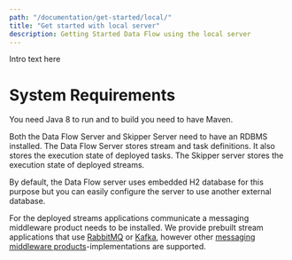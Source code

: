 ```yaml
---
path: "/documentation/get-started/local/"
title: "Get started with local server"
description: Getting Started Data Flow using the local server
---
```


Intro text here

# System Requirements

You need Java 8 to run and to build you need to have Maven.

Both the Data Flow Server and Skipper Server need to have an RDBMS installed.  The Data Flow Server stores stream and task definitions.  It also stores the execution state of deployed tasks.  The Skipper server stores the execution state of deployed streams.

By default, the Data Flow server uses embedded H2 database for this purpose but you can easily configure the server to use another external database.

For the deployed streams applications communicate a messaging middleware product needs to be installed.
We provide prebuilt stream applications that use [RabbitMQ](https://www.rabbitmq.com) or [Kafka](https://kafka.apache.org), however other [messaging middleware products](https://cloud.spring.io/spring-cloud-stream/#binder)-implementations are supported.


